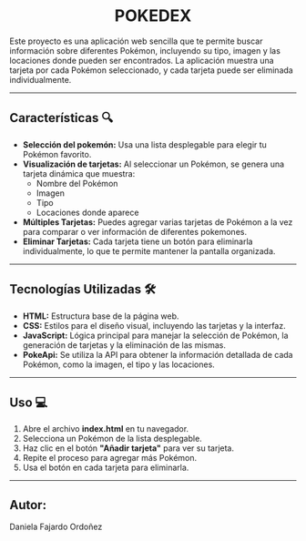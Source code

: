 <h1 style="text-align: center;">POKEDEX</h1>
<p>Este proyecto es una aplicación web sencilla que te permite buscar información sobre diferentes Pokémon, incluyendo su tipo, imagen y las locaciones donde pueden ser encontrados. La aplicación muestra una tarjeta por cada Pokémon seleccionado, y cada tarjeta puede ser eliminada individualmente.</p>
<hr>
<h2>Características 🔍</h2>
<ul>
<li><strong>Selección del pokemón:</strong> Usa una lista desplegable para elegir tu Pokémon favorito.</li>
<li><strong>Visualización de tarjetas:</strong> Al seleccionar un Pokémon, se genera una tarjeta dinámica que muestra:
<ul>
<li>Nombre del Pokémon</li>
<li>Imagen</li>
<li>Tipo</li>
<li>Locaciones donde aparece</li>
</ul>
</li>
<li><strong>Múltiples Tarjetas:</strong> Puedes agregar varias tarjetas de Pokémon a la vez para comparar o ver información de diferentes pokemones.</li>
<li><strong>Eliminar Tarjetas:</strong> Cada tarjeta tiene un botón para eliminarla individualmente, lo que te permite mantener la pantalla organizada.</li>
</ul>
<hr>
<h2>Tecnologías Utilizadas 🛠️</h2>
<ul>
<li><strong>HTML:</strong> Estructura base de la página web.</li>
<li><strong>CSS:</strong> Estilos para el diseño visual, incluyendo las tarjetas y la interfaz.</li>
<li><strong>JavaScript:</strong> Lógica principal para manejar la selección de Pokémon, la generación de tarjetas y la eliminación de las mismas.</li>
<li><strong>PokeApi:</strong> Se utiliza la API para obtener la información detallada de cada Pokémon, como la imagen, el tipo y las locaciones.</li>
</ul>
<hr>
<h2>Uso 💻</h2>
<ol>
<li>Abre el archivo <strong>index.html</strong> en tu navegador.</li>
<li>Selecciona un Pokémon de la lista desplegable.</li>
<li>Haz clic en el botón <strong>"Añadir tarjeta"</strong> para ver su tarjeta.</li>
<li>Repite el proceso para agregar más Pokémon.</li>
<li>Usa el botón <i class="fa-solid fa-trash" style="color: #365ba1;"></i> en cada tarjeta para eliminarla.</li>
</ol>
<hr>
<h2>Autor:</h2>
<p>Daniela Fajardo Ordoñez</p>